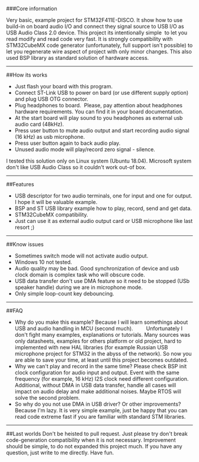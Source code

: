 ###Core information

Very basic, example project for STM32F411E-DISCO. It show how to use build-in on board audio I/O and connect they signal source to USB I/O as USB Audio Class 2.0 device.
This project its intentionally simple  to let you read modify and read code very fast. It is strongly compatibility with STM32CubeMX code generator (unfortunately, full support isn't possible) to let you regenerate wire aspect of project with only minor changes. This also used BSP library as standard solution of hardware access.

------------

##How its works
- Just flash your board with this program.
- Connect ST-Link USB to power on bard (or use different supply option) and plug USB OTG connector.
- Plug headphones to board.  Please, pay attention about headphones hardware requirements. You can find it in your board documentation.
- At the start board will play sound to you headphones as external usb audio card (48kHz).
- Press user button to mute audio output and start recording audio signal (16 kHz) as usb microphone.
- Press user button again to back audio play.
- Unused audio mode will play/record zero signal - silence.

I tested this solution only on Linux system (Ubuntu 18.04). Microsoft system don't like USB Audio Class so it couldn't work out-of box.

------------

##Features
- USB descriptor for two audio terminals, one for input and one for output. I hope it will be valuable example.
- BSP and ST USB library example how to play, record, send and get data.
- STM32CubeMX compatibility.
- Just can use it as external audio output card or USB microphone like last resort ;)

------------

##Know issues
- Sometimes switch mode will not activate audio output.
- Windows 10 not tested.
- Audio quality may be bad. Good synchronization of device and usb clock domain is complex task who will obscure code.
- USB data transfer don't use DMA feature so it need to be stopped (USb speaker handle) during we are in microphone mode.
- Only simple loop-count key debouncing.

------------

##FAQ
- Why do you make this example?
Because I will learn somethings about USB and audio handling in MCU (second much).         Unfortunately I don't fight many examples, explanations or tutorials. Many sources was only datasheets, examples for others platform or old project, hard to implemented with new HAL libraries (for example Russian USB microphone project for STM32 in the abyss of the network). So now you are able to save your time, at least until this project becomes outdated.
- Why we can't play and record in the same time?
Please check BSP init clock configuration for audio input and output. Event with the same frequency (for example, 16 kHz) I2S clock need different configuration.
Additional, without DMA in USB data transfer, handle all cases will impact on audio delay and make additional noises. Maybe RTOS will solve the second problem.
- So why do you not use DMA in USB driver? Or other improvements?
Because I'm lazy. It is very simple example, just be happy that you can read code extreme fast if you are familiar with standard STM libraries.


------------

##Last worlds
Don't be heisted to pull request. Just please try don't break code-generation compatibility when it is not necessary. Improvement should be simple, to do not expanded this project much.
If you have any question, just write to me directly.
Have fun.
